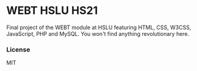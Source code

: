 # WEBT HSLU HS21

Final project of the WEBT module at HSLU featuring HTML, CSS, W3CSS, JavaScript, PHP and MySQL. You won't find anything revolutionary here.

### License
MIT
